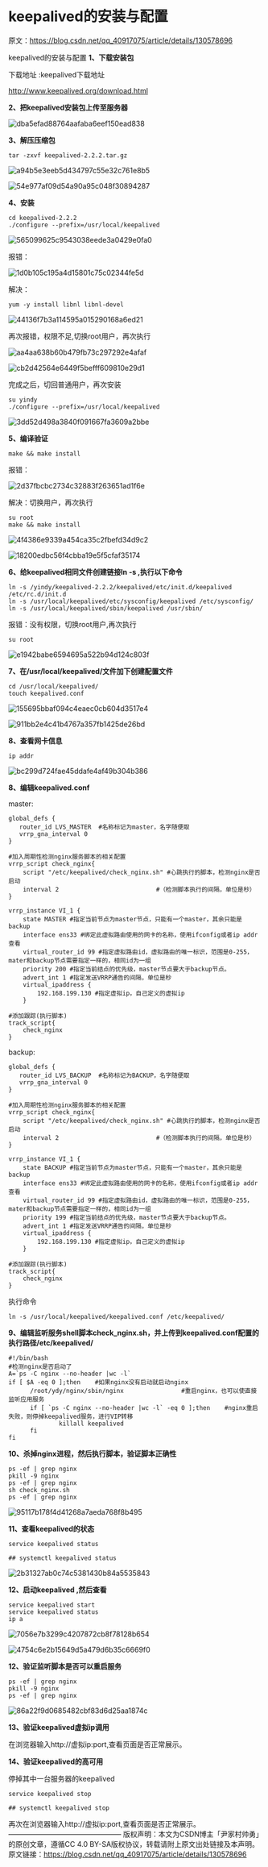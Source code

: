 # keepalived的安装与配置

原文：https://blog.csdn.net/qq_40917075/article/details/130578696

keepalived的安装与配置
**1、下载安装包**

下载地址 :keepalived下载地址

http://www.keepalived.org/download.html



**2、把keepalived安装包上传至服务器**

![dba5efad88764aafaba6eef150ead838](img\dba5efad88764aafaba6eef150ead838.png)



**3、解压压缩包**

    tar -zxvf keepalived-2.2.2.tar.gz

![a94b5e3eeb5d434797c55e32c761e8b5](img\a94b5e3eeb5d434797c55e32c761e8b5.png)

![54e977af09d54a90a95c048f30894287](img\54e977af09d54a90a95c048f30894287.png)



**4、安装**

    cd keepalived-2.2.2
    ./configure --prefix=/usr/local/keepalived

![565099625c9543038eede3a0429e0fa0](img\565099625c9543038eede3a0429e0fa0.png)



报错：

![1d0b105c195a4d15801c75c02344fe5d](img\1d0b105c195a4d15801c75c02344fe5d.png)



解决：

    yum -y install libnl libnl-devel

![44136f7b3a114595a015290168a6ed21](img\44136f7b3a114595a015290168a6ed21.png)



再次报错，权限不足,切换root用户，再次执行

![aa4aa638b60b479fb73c297292e4afaf](img\aa4aa638b60b479fb73c297292e4afaf.png)

![cb2d42564e6449f5befff609810e29d1](img\cb2d42564e6449f5befff609810e29d1.png)



完成之后，切回普通用户，再次安装



    su yindy
    ./configure --prefix=/usr/local/keepalived

![3dd52d498a3840f091667fa3609a2bbe](img\3dd52d498a3840f091667fa3609a2bbe.png)



**5、编译验证**

    make && make install 

报错：

![2d37fbcbc2734c32883f263651ad1f6e](img\2d37fbcbc2734c32883f263651ad1f6e.png)



解决：切换用户，再次执行

    su root
    make && make install

![4f4386e9339a454ca35c2fbefd34d9c2](img\4f4386e9339a454ca35c2fbefd34d9c2.png)

![18200edbc56f4cbba19e5f5cfaf35174](img\18200edbc56f4cbba19e5f5cfaf35174.png)



**6、给keepalived相同文件创建链接ln -s ,执行以下命令**

    ln -s /yindy/keepalived-2.2.2/keepalived/etc/init.d/keepalived /etc/rc.d/init.d
    ln -s /usr/local/keepalived/etc/sysconfig/keepalived /etc/sysconfig/
    ln -s /usr/local/keepalived/sbin/keepalived /usr/sbin/

报错：没有权限，切换root用户,再次执行

    su root 

![e1942babe6594695a522b94d124c803f](img\e1942babe6594695a522b94d124c803f.png)



**7、在/usr/local/keepalived/文件加下创建配置文件**

    cd /usr/local/keepalived/
    touch keepalived.conf

![155695bbaf094c4eaec0cb604d3517e4](img\155695bbaf094c4eaec0cb604d3517e4.png)

![911bb2e4c41b4767a357fb1425de26bd](img\911bb2e4c41b4767a357fb1425de26bd.png)



**8、查看网卡信息**

    ip addr

![bc299d724fae45ddafe4af49b304b386](img\bc299d724fae45ddafe4af49b304b386.png)



**8、编辑keepalived.conf**

master:

	global_defs {
	   router_id LVS_MASTER  #名称标记为master，名字随便取
	   vrrp_gna_interval 0
	}
	
	#加入周期性检测nginx服务脚本的相关配置
	vrrp_script check_nginx{
	    script "/etc/keepalived/check_nginx.sh" #心跳执行的脚本，检测nginx是否启动
	    interval 2                           #（检测脚本执行的间隔，单位是秒）
	}
	
	vrrp_instance VI_1 {
	    state MASTER #指定当前节点为master节点，只能有一个master，其余只能是backup
	    interface ens33 #绑定此虚拟路由使用的网卡的名称，使用ifconfig或者ip addr查看
	    virtual_router_id 99 #指定虚拟路由id，虚拟路由的唯一标识，范围是0-255，mater和backup节点需要指定一样的，相同id为一组
	    priority 200 #指定当前结点的优先级，master节点要大于backup节点。
	    advert_int 1 #指定发送VRRP通告的间隔，单位是秒
	    virtual_ipaddress {
	        192.168.199.130 #指定虚拟ip，自己定义的虚拟ip
	    }
	
	#添加跟踪(执行脚本)
	track_script{
	    check_nginx
	}


backup:

	global_defs {
	   router_id LVS_BACKUP  #名称标记为BACKUP，名字随便取
	   vrrp_gna_interval 0
	}
	
	#加入周期性检测nginx服务脚本的相关配置
	vrrp_script check_nginx{
	    script "/etc/keepalived/check_nginx.sh" #心跳执行的脚本，检测nginx是否启动
	    interval 2                           #（检测脚本执行的间隔，单位是秒）
	}
	
	vrrp_instance VI_1 {
	    state BACKUP #指定当前节点为master节点，只能有一个master，其余只能是backup
	    interface ens33 #绑定此虚拟路由使用的网卡的名称，使用ifconfig或者ip addr查看
	    virtual_router_id 99 #指定虚拟路由id，虚拟路由的唯一标识，范围是0-255，mater和backup节点需要指定一样的，相同id为一组
	    priority 199 #指定当前结点的优先级，master节点要大于backup节点。
	    advert_int 1 #指定发送VRRP通告的间隔，单位是秒
	    virtual_ipaddress {
	        192.168.199.130 #指定虚拟ip，自己定义的虚拟ip
	    }
	
	#添加跟踪(执行脚本)
	track_script{
	    check_nginx
	}


执行命令

    ln -s /usr/local/keepalived/keepalived.conf /etc/keepalived/



**9、编辑监听服务shell脚本check_nginx.sh，并上传到keepalived.conf配置的执行路径/etc/keepalived/**

    #!/bin/bash
    #检测nginx是否启动了
    A=`ps -C nginx --no-header |wc -l`        
    if [ $A -eq 0 ];then    #如果nginx没有启动就启动nginx                        
          /root/ydy/nginx/sbin/nginx                #重启nginx，也可以使直接监听应用服务
          if [ `ps -C nginx --no-header |wc -l` -eq 0 ];then    #nginx重启失败，则停掉keepalived服务，进行VIP转移
                  killall keepalived                    
          fi
    fi



**10、杀掉nginx进程，然后执行脚本，验证脚本正确性**

    ps -ef | grep nginx
    pkill -9 nginx 
    ps -ef | grep nginx
    sh check_nginx.sh
    ps -ef | grep nginx

![95117b178f4d41268a7aeda768f8b495](img\95117b178f4d41268a7aeda768f8b495.png)



**11、查看keepalived的状态**

    service keepalived status
    
    ## systemctl keepalived status

![2b31327ab0c74c5381430b84a5535843](img\2b31327ab0c74c5381430b84a5535843.png)



**12、启动keepalived ,然后查看**

    service keepalived start
    service keepalived status
    ip a

![7056e7b3299c4207872cb8f78128b654](img\7056e7b3299c4207872cb8f78128b654.png)

![4754c6e2b15649d5a479d6b35c6669f0](img\4754c6e2b15649d5a479d6b35c6669f0.png)



**12、验证监听脚本是否可以重启服务**

    ps -ef | grep nginx 
    pkill -9 nginx 
    ps -ef | grep nginx 

![86a22f9d0685482cbf83d6d25aa1874c](img\86a22f9d0685482cbf83d6d25aa1874c.png)



**13、验证keepalived虚拟ip调用**

在浏览器输入http://虚拟ip:port,查看页面是否正常展示。



**14、验证keepalived的高可用**

停掉其中一台服务器的keepalived

    service keepalived stop 
    
    ## systemctl keepalived stop 

再次在浏览器输入http://虚拟ip:port,查看页面是否正常展示。
————————————————
版权声明：本文为CSDN博主「尹家村帅勇」的原创文章，遵循CC 4.0 BY-SA版权协议，转载请附上原文出处链接及本声明。
原文链接：https://blog.csdn.net/qq_40917075/article/details/130578696